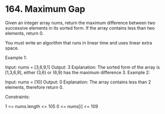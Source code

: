 # 164. Maximum Gap

Given an integer array nums, return the maximum difference between two successive elements in its sorted form. If the array contains less than two elements, return 0.

You must write an algorithm that runs in linear time and uses linear extra space.

Example 1:

Input: nums = [3,6,9,1]
Output: 3
Explanation: The sorted form of the array is [1,3,6,9], either (3,6) or (6,9) has the maximum difference 3.
Example 2:

Input: nums = [10]
Output: 0
Explanation: The array contains less than 2 elements, therefore return 0.

Constraints:

1 <= nums.length <= 105
0 <= nums[i] <= 109
